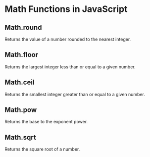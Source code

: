 # Math Functions in JavaScript

## Math.round
Returns the value of a number rounded to the nearest integer.

## Math.floor
Returns the largest integer less than or equal to a given number.

## Math.ceil
Returns the smallest integer greater than or equal to a given number.

## Math.pow
Returns the base to the exponent power.

## Math.sqrt
Returns the square root of a number.